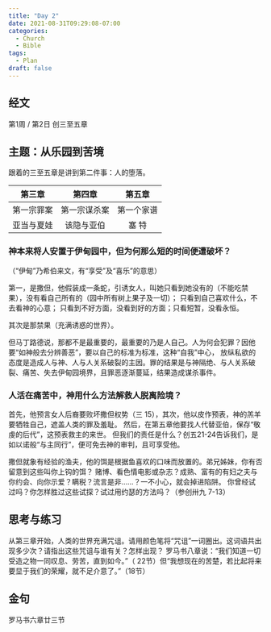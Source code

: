 ```yaml
---
title: "Day 2"
date: 2021-08-31T09:29:08-07:00
categories:
  - Church
  - Bible
tags:
  - Plan
draft: false
---
```

  
## 经文
第1周 / 第2日 创三至五章

## 主题：从乐园到苦境
跟着的三至五章是讲到第二件事：人的堕落。

|第三章|第四章|第五章|
|:---:|:---:|:---:|
|第一宗罪案|第一宗谋杀案|第一个家谱|
|亚当与夏娃|该隐与亚伯|塞 特|

### 神本来将人安置于伊甸园中，但为何那么短的时间便遭破坏？
（“伊甸”乃希伯来文，有“享受”及“喜乐”的意思）

第一，是撒但，他假装成一条蛇，引诱女人，叫她只看到她没有的（不能吃禁果），没有看自己所有的（园中所有树上果子及一切）；
只看到自己喜欢什么，不去看神的心意；
只看到不好方面，没看到好的方面；只看短暂，没看永恒。

其次是那禁果（充满诱惑的世界）。

但马丁路德说，那都不是最重要的，最重要的乃是人自己。人为何会犯罪？因他要“如神般去分辨善恶”，要以自己的标准为标准，这种“自我”中心，
放纵私欲的态度是造成人与神、人与人关系破裂的主因。罪的结果是与神隔绝、与人关系破裂、痛苦、失去伊甸园境界，且罪恶逐渐蔓延，结果造成谋杀事件。

### 人活在痛苦中，神用什么方法解救人脱离险境？
首先，他预言女人后裔要败坏撒但权势（三  15），其次，他以皮作预表，神的羔羊要牺牲自己，遮盖人类的罪及羞耻。
然后，在第五章他要找人代替亚伯，保存“敬虔的后代”，这预表救主的来世。
但我们的责任是什么？创五21-24告诉我们，是如以诺般“与主同行”，便可免去神的审判，且可享受他。

撒但就象有经验的渔夫，他的饵是根据鱼喜欢的口味而放置的。弟兄姊妹，你有否留意到这些叫你上钩的饵？
赌博、看色情电影或杂志？成熟、富有的有妇之夫与你约会、向你示爱？瞒税？流言是非……？一不小心，就会掉进陷阱。
你曾经试过吗？你怎样胜过这些试探？试过用约瑟的方法吗？（参创卅九  7-13）

## 思考与练习
从第三章开始，人类的世界充满咒诅。请用颜色笔将“咒诅”一词圈出。这词语共出现多少次？请指出这些咒诅与谁有关？怎样出现？
罗马书八章说：“我们知道一切受造之物一同叹息、劳苦，直到如今。”（ 22节）但“我想现在的苦楚，若比起将来要显于我们的荣耀，就不足介意了。”（18节）

## 金句
罗马书六章廿三节

